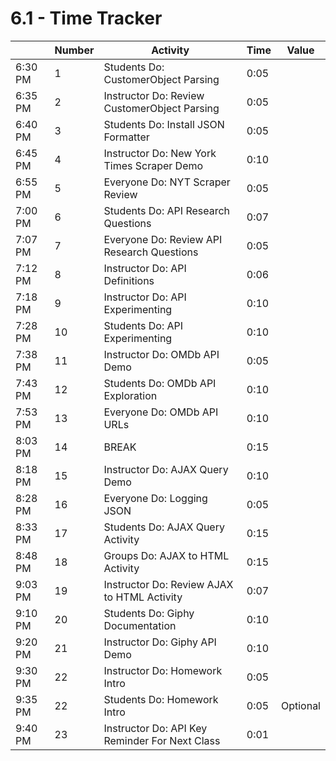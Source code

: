 # 6.1 - Time Tracker

|         | Number | Activity                                       | Time | Value    |
| ------- | ------ | ---------------------------------------------- | ---- | -------- |
| 6:30 PM | 1      | Students Do: CustomerObject Parsing            | 0:05 |          |
| 6:35 PM | 2      | Instructor Do: Review CustomerObject Parsing   | 0:05 |          |
| 6:40 PM | 3      | Students Do: Install JSON Formatter            | 0:05 |          |
| 6:45 PM | 4      | Instructor Do: New York Times Scraper Demo     | 0:10 |          |
| 6:55 PM | 5      | Everyone Do: NYT Scraper Review                | 0:05 |          |
| 7:00 PM | 6      | Students Do: API Research Questions            | 0:07 |          |
| 7:07 PM | 7      | Everyone Do: Review API Research Questions     | 0:05 |          |
| 7:12 PM | 8      | Instructor Do: API Definitions                 | 0:06 |          |
| 7:18 PM | 9      | Instructor Do: API Experimenting               | 0:10 |          |
| 7:28 PM | 10     | Students Do: API Experimenting                 | 0:10 |          |
| 7:38 PM | 11     | Instructor Do: OMDb API Demo                   | 0:05 |          |
| 7:43 PM | 12     | Students Do: OMDb API Exploration              | 0:10 |          |
| 7:53 PM | 13     | Everyone Do: OMDb API URLs                     | 0:10 |          |
| 8:03 PM | 14     | BREAK                                          | 0:15 |          |
| 8:18 PM | 15     | Instructor Do: AJAX Query Demo                 | 0:10 |          |
| 8:28 PM | 16     | Everyone Do: Logging JSON                      | 0:05 |          |
| 8:33 PM | 17     | Students Do: AJAX Query Activity               | 0:15 |          |
| 8:48 PM | 18     | Groups Do: AJAX to HTML Activity               | 0:15 |          |
| 9:03 PM | 19     | Instructor Do: Review AJAX to HTML Activity    | 0:07 |          |
| 9:10 PM | 20     | Students Do: Giphy Documentation               | 0:10 |          |
| 9:20 PM | 21     | Instructor Do: Giphy API Demo                  | 0:10 |          |
| 9:30 PM | 22     | Instructor Do: Homework Intro                  | 0:05 |          |
| 9:35 PM | 22     | Students Do: Homework Intro                    | 0:05 | Optional |
| 9:40 PM | 23     | Instructor Do: API Key Reminder For Next Class | 0:01 |          |
